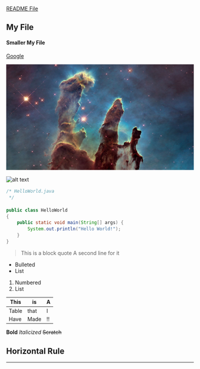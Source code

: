 [README File](/README.md)

## My File
#### Smaller My File

[Google](https://www.google.com)

![alt text](/pillarsofcreation.jpg "Pillars of Creation")

![alt text](https://www.google.com/imgres?imgurl=https%3A%2F%2Fi.ytimg.com%2Fvi%2FZFBzF5BOccA%2Fmaxresdefault.jpg&imgrefurl=https%3A%2F%2Fwww.youtube.com%2Fwatch%3Fv%3DZFBzF5BOccA&docid=jljzxP1plmcXkM&tbnid=qyA-1cNvJ9pwQM%3A&vet=10ahUKEwjBhqa7z5XdAhUD5YMKHeCJBZAQMwi-AigzMDM..i&w=1280&h=720&bih=954&biw=958&q=space%20pictures&ved=0ahUKEwjBhqa7z5XdAhUD5YMKHeCJBZAQMwi-AigzMDM&iact=mrc&uact=8 "Eye of Sauron")

```java
/* HelloWorld.java
 */

public class HelloWorld
{
	public static void main(String[] args) {
		System.out.println("Hello World!");
	}
}
```

>This is a block quote
>A second line for it

* Bulleted
* List

1. Numbered
2. List

This | is | A
--- | --- | ---
Table | that | I
Have | Made | !!

**Bold**
*Italicized*
~~Scratch~~

## Horizontal Rule

---